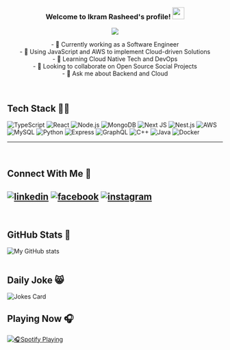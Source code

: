 <h3 align="center">
  Welcome to Ikram Rasheed's profile!
  <img src="https://media.giphy.com/media/hvRJCLFzcasrR4ia7z/giphy.gif" width="28">
</h3>

<p align="center">
  <a href="#"><img src="https://readme-typing-svg.herokuapp.com/?lines=Full+Stack+Software+Engineer;~3+years+of+Professional+Experience;Passionate+About+Web+Dev+and+DevOps;Always+Learning+New+Tech+Stuff&font=Fira%20Code&center=true&width=500&height=45&color=7232f2&vCenter=true&size=22"></a>
</p>

<p align="center">
- 🔭 Currently working as a Software Engineer<br>
- 🌱 Using JavaScript and AWS to implement Cloud-driven Solutions<br>
- 🤔 Learning Cloud Native Tech and DevOps<br>
- 👯 Looking to collaborate on Open Source Social Projects<br>
- 💬 Ask me about Backend and Cloud<br>
</p>

<br>

[1]: https://www.linkedin.com/in/ikram-rasheed/
[2]: https://www.facebook.com/Ikrraamrasheed/
[3]: https://www.instagram.com/ikram__rasheed/

Tech Stack :man_technologist:
---

![TypeScript](https://img.shields.io/badge/TypeScript-007ACC?style=for-the-badge&logo=typescript&logoColor=white)
![React](https://img.shields.io/badge/React-20232A?style=for-the-badge&logo=react&logoColor=61DAFB)
![Node.js](https://img.shields.io/badge/Node.js-339933?style=for-the-badge&logo=nodedotjs&logoColor=white)
![MongoDB](https://img.shields.io/badge/MongoDB-4EA94B?style=for-the-badge&logo=mongodb&logoColor=white)
![Next JS](https://img.shields.io/badge/Next-black?style=for-the-badge&logo=next.js&logoColor=white)
![Nest.js](https://img.shields.io/badge/nestjs-E0234E?style=for-the-badge&logo=nestjs&logoColor=white)
![AWS](https://img.shields.io/badge/Amazon_AWS-FF9900?style=for-the-badge&logo=amazonaws&logoColor=white)
![MySQL](https://img.shields.io/badge/MySQL-005C84?style=for-the-badge&logo=mysql&logoColor=white)
![Python](https://img.shields.io/badge/Python-3776AB?style=for-the-badge&logo=python&logoColor=white)
![Express](https://img.shields.io/badge/Express.js-000000?style=for-the-badge&logo=express&logoColor=white)
![GraphQL](https://img.shields.io/badge/-GraphQL-E10098?style=for-the-badge&logo=graphql&logoColor=white)
![C++](https://img.shields.io/badge/c++-%2300599C.svg?style=for-the-badge&logo=c%2B%2B&logoColor=white)
![Java](https://img.shields.io/badge/java-%23ED8B00.svg?style=for-the-badge&logo=openjdk&logoColor=white)
![Docker](https://img.shields.io/badge/Docker-2CA5E0?style=for-the-badge&logo=docker&logoColor=white)

---
<br>

Connect With Me :handshake:
---

[![linkedin](https://img.shields.io/badge/LinkedIn-0077B5?style=for-the-badge&logo=linkedin&logoColor=white)][1]
[![facebook](https://img.shields.io/badge/Facebook-1877F2?style=for-the-badge&logo=facebook&logoColor=white)][2]
[![instagram](https://img.shields.io/badge/Instagram-E4405F?style=for-the-badge&logo=instagram&logoColor=white)][3]
---
<br>

GitHub Stats :medal_sports:
---

<!--- Older One that worked (was showing 0 commits for some reason)
https://github-readme-stats.vercel.app/api?username=ZainAmjad68&theme=dark&show_icons=true&hide=stars&include_all_commits=true&count_private=true&hide_rank=true
https://github-readme-stats-sigma-five.vercel.app/api?username=ZainAmjad68&theme=dark&show_icons=true&hide=stars&hide_rank=true -->
<!-- need to remove -sigma-five from this when the https://github.com/anuraghazra/github-readme-stats/issues/3177#issuecomment-1699333042 issue gets fixed -->
![My GitHub stats](https://github-readme-stats.vercel.app/api?username=Ikraam-Rasheed&theme=dark&show_icons=true&include_all_commits=true&count_private=true&hide=stars&hide_rank=true)
<br>
<br>


Daily Joke :smile_cat:
---
![Jokes Card](https://readme-jokes.vercel.app/api?theme=gotham)

Playing Now :headphones:
---

[![:headphones:Spotify Playing](https://spotify-github-profile.vercel.app/api/view?uid=31kz36z6ugaobdwa3in34wvfjife&cover_image=true&theme=default&bar_color=416840&bar_color_cover=false)](https://spotify-github-profile.vercel.app/api/view?uid=31kz36z6ugaobdwa3in34wvfjife&redirect=true)
